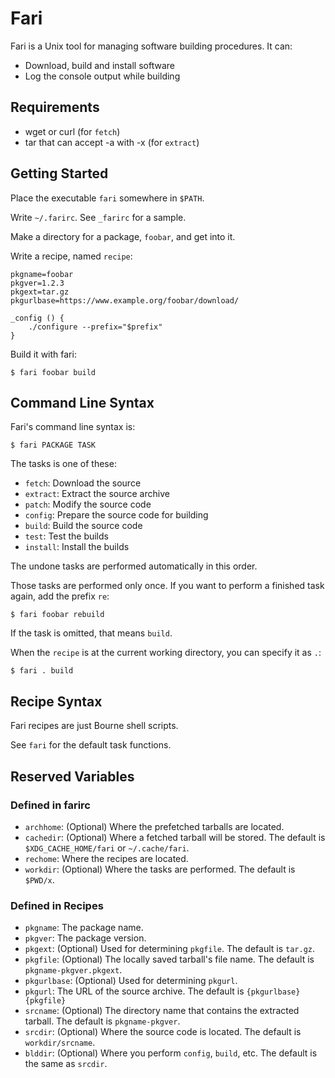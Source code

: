 # Fari

Fari is a Unix tool for managing software building procedures. It can:

* Download, build and install software
* Log the console output while building

## Requirements

* wget or curl (for `fetch`)
* tar that can accept -a with -x (for `extract`)

## Getting Started

Place the executable `fari` somewhere in `$PATH`.

Write `~/.farirc`. See `_farirc` for a sample.

Make a directory for a package, `foobar`, and get into it.

Write a recipe, named `recipe`:

    pkgname=foobar
    pkgver=1.2.3
    pkgext=tar.gz
    pkgurlbase=https://www.example.org/foobar/download/
    
    _config () {
        ./configure --prefix="$prefix"
    }

Build it with fari:

    $ fari foobar build

## Command Line Syntax

Fari's command line syntax is:

    $ fari PACKAGE TASK

The tasks is one of these:

* `fetch`: Download the source
* `extract`: Extract the source archive
* `patch`: Modify the source code
* `config`: Prepare the source code for building
* `build`: Build the source code
* `test`: Test the builds
* `install`: Install the builds

The undone tasks are performed automatically in this order.

Those tasks are performed only once. If you want to perform a finished task again, add the prefix `re`:

    $ fari foobar rebuild

If the task is omitted, that means `build`.

When the `recipe` is at the current working directory, you can specify it as `.`:

    $ fari . build

## Recipe Syntax

Fari recipes are just Bourne shell scripts.

See `fari` for the default task functions.

## Reserved Variables

### Defined in farirc

* `archhome`: (Optional) Where the prefetched tarballs are located.
* `cachedir`: (Optional) Where a fetched tarball will be stored. The default is `$XDG_CACHE_HOME/fari` or `~/.cache/fari`.
* `rechome`: Where the recipes are located.
* `workdir`: (Optional) Where the tasks are performed. The default is `$PWD/x`.

### Defined in Recipes

* `pkgname`: The package name.
* `pkgver`: The package version.
* `pkgext`: (Optional) Used for determining `pkgfile`. The default is `tar.gz`.
* `pkgfile`: (Optional) The locally saved tarball's file name. The default is `pkgname-pkgver.pkgext`.
* `pkgurlbase`: (Optional) Used for determining `pkgurl`.
* `pkgurl`: The URL of the source archive. The default is `{pkgurlbase}{pkgfile}`
* `srcname`: (Optional) The directory name that contains the extracted tarball. The default is `pkgname-pkgver`.
* `srcdir`: (Optional) Where the source code is located. The default is `workdir/srcname`.
* `blddir`: (Optional) Where you perform `config`, `build`, etc. The default is the same as `srcdir`.

